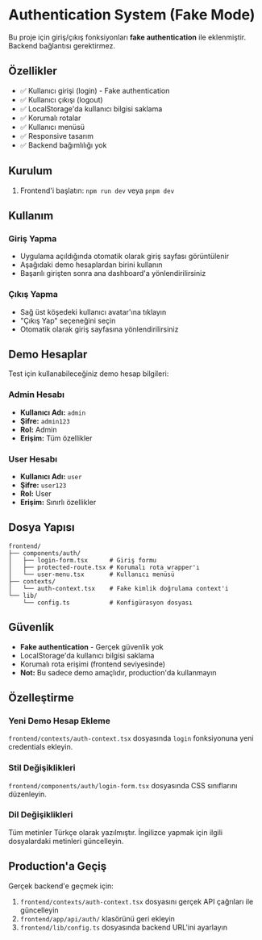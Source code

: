 # Authentication System (Fake Mode)

Bu proje için giriş/çıkış fonksiyonları **fake authentication** ile eklenmiştir. Backend bağlantısı gerektirmez.

## Özellikler

- ✅ Kullanıcı girişi (login) - Fake authentication
- ✅ Kullanıcı çıkışı (logout)
- ✅ LocalStorage'da kullanıcı bilgisi saklama
- ✅ Korumalı rotalar
- ✅ Kullanıcı menüsü
- ✅ Responsive tasarım
- ✅ Backend bağımlılığı yok

## Kurulum

1. Frontend'i başlatın: `npm run dev` veya `pnpm dev`

## Kullanım

### Giriş Yapma
- Uygulama açıldığında otomatik olarak giriş sayfası görüntülenir
- Aşağıdaki demo hesaplardan birini kullanın
- Başarılı girişten sonra ana dashboard'a yönlendirilirsiniz

### Çıkış Yapma
- Sağ üst köşedeki kullanıcı avatar'ına tıklayın
- "Çıkış Yap" seçeneğini seçin
- Otomatik olarak giriş sayfasına yönlendirilirsiniz

## Demo Hesaplar

Test için kullanabileceğiniz demo hesap bilgileri:

### Admin Hesabı
- **Kullanıcı Adı:** `admin`
- **Şifre:** `admin123`
- **Rol:** Admin
- **Erişim:** Tüm özellikler

### User Hesabı
- **Kullanıcı Adı:** `user`
- **Şifre:** `user123`
- **Rol:** User
- **Erişim:** Sınırlı özellikler

## Dosya Yapısı

```
frontend/
├── components/auth/
│   ├── login-form.tsx      # Giriş formu
│   ├── protected-route.tsx # Korumalı rota wrapper'ı
│   └── user-menu.tsx       # Kullanıcı menüsü
├── contexts/
│   └── auth-context.tsx    # Fake kimlik doğrulama context'i
└── lib/
    └── config.ts           # Konfigürasyon dosyası
```

## Güvenlik

- **Fake authentication** - Gerçek güvenlik yok
- LocalStorage'da kullanıcı bilgisi saklama
- Korumalı rota erişimi (frontend seviyesinde)
- **Not:** Bu sadece demo amaçlıdır, production'da kullanmayın

## Özelleştirme

### Yeni Demo Hesap Ekleme
`frontend/contexts/auth-context.tsx` dosyasında `login` fonksiyonuna yeni credentials ekleyin.

### Stil Değişiklikleri
`frontend/components/auth/login-form.tsx` dosyasında CSS sınıflarını düzenleyin.

### Dil Değişiklikleri
Tüm metinler Türkçe olarak yazılmıştır. İngilizce yapmak için ilgili dosyalardaki metinleri güncelleyin.

## Production'a Geçiş

Gerçek backend'e geçmek için:
1. `frontend/contexts/auth-context.tsx` dosyasını gerçek API çağrıları ile güncelleyin
2. `frontend/app/api/auth/` klasörünü geri ekleyin
3. `frontend/lib/config.ts` dosyasında backend URL'ini ayarlayın

